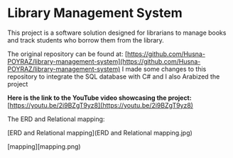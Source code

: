# Library Management System

This project is a software solution designed for librarians to manage books and track students who borrow them from the library.

The original repository can be found at: [https://github.com/Husna-POYRAZ/library-management-system](https://github.com/Husna-POYRAZ/library-management-system)
I made some changes to this repository to integrate the SQL database with C# and I also Arabized the project

**Here is the link to the YouTube video showcasing the project:** [https://youtu.be/2i9BZgT9yz8](https://youtu.be/2i9BZgT9yz8)

The ERD and Relational mapping:

[ERD and Relational mapping](ERD and Relational mapping.jpg)

[mapping][mapping.png)
